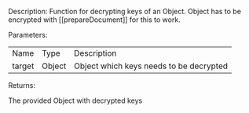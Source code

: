 Description: Function for decrypting keys of an Object. Object has to be encrypted with [[prepareDocument]] for this to work.

  

Parameters:

|   |   |   |
|---|---|---|
|Name|Type|Description|
|target|Object|Object which keys needs to be decrypted|

Returns:

The provided Object with decrypted keys